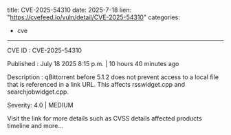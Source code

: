  
title: CVE-2025-54310
date: 2025-7-18
lien: "https://cvefeed.io/vuln/detail/CVE-2025-54310"
categories:
  - cve
---

CVE ID : CVE-2025-54310

Published :  July 18
2025
8:15 p.m. | 10 hours
40 minutes ago

Description : qBittorrent before 5.1.2 does not prevent access to a local file that is referenced in a link URL. This affects rsswidget.cpp and searchjobwidget.cpp.

Severity: 4.0 | MEDIUM

Visit the link for more details
such as CVSS details
affected products
timeline
and more...
